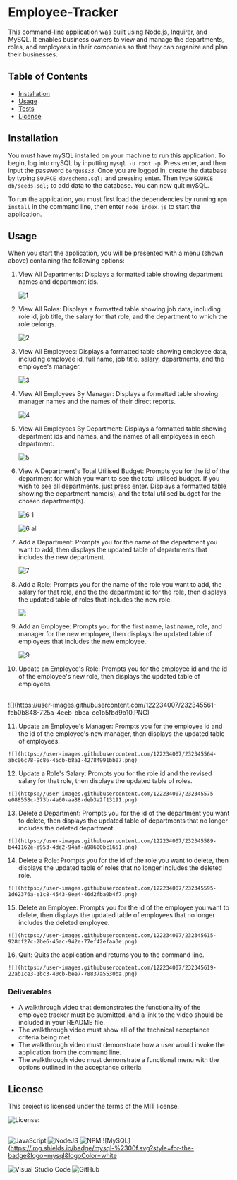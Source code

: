 # Employee-Tracker
This command-line application was built using Node.js, Inquirer, and MySQL. It enables business owners to view and manage the departments, roles, and employees in their companies so that they can organize and plan their businesses.

## Table of Contents
* [Installation](#installation)
* [Usage](#usage)
* [Tests](#tests)
* [License](#license)
  
## Installation
You must have mySQL installed on your machine to run this application. To begin, log into mySQL by inputting `mysql -u root -p`. Press enter, and then input the password `berguss33`. Once you are logged in, create the database by typing `SOURCE db/schema.sql;` and pressing enter. Then type `SOURCE db/seeds.sql;` to add data to the database. You can now quit mySQL.

To run the application, you must first load the dependencies by running `npm install` in the command line, then enter `node index.js` to start the application.

## Usage
When you start the application, you will be presented with a menu (shown above) containing the following options: 

 1) View All Departments: Displays a formatted table showing department names and department ids.  

    ![1](https://user-images.githubusercontent.com/122234007/232345375-a96c5070-bbc8-4715-ae5d-c279943f28c1.png)

 2) View All Roles: Displays a formatted table showing job data, including role id, job title, the salary for that role, and the department to which the role belongs.
  
    ![2](https://user-images.githubusercontent.com/122234007/232345433-5207bcf8-91ee-47da-bda3-d93b77060caa.png)

 3) View All Employees: Displays a formatted table showing employee data, including employee id, full name, job title, salary, departments, and the employee's manager.

    ![3](https://user-images.githubusercontent.com/122234007/232345385-0947a17e-d6b8-4ca9-be75-0517765be687.png)

 4) View All Employees By Manager: Displays a formatted table showing manager names and the names of their direct reports.

    ![4](https://user-images.githubusercontent.com/122234007/232345369-058b70f3-d2dd-41ef-9811-aaf4b6ed9c2f.png)

 5) View All Employees By Department: Displays a formatted table showing department ids and names, and the names of all employees in each department.

    ![5](https://user-images.githubusercontent.com/122234007/232345501-04226bd1-a06a-40bd-8b85-d15d1e5ef65f.png)
    
 6) View A Department's Total Utilised Budget: Prompts you for the id of the department for which you want to see the total utilised budget. If you wish to see all   departments, just press enter. Displays a formatted table showing  the department name(s), and the total utilised budget for the chosen department(s).

    ![6 1](https://user-images.githubusercontent.com/122234007/232345524-cf499edb-bd0f-4993-bd30-72b1c66b4d69.png)
    
    ![6 all](https://user-images.githubusercontent.com/122234007/232345517-8a993bca-fce6-4b22-ad18-316c62b9ae06.png)

 7) Add a Department: Prompts you for the name of the department you want to add, then displays the updated table of departments that includes the new department.

    ![7](https://user-images.githubusercontent.com/122234007/232345537-4ccd00be-1440-4567-b8f6-7bfc880344b7.png)

 8) Add a Role: Prompts you for the name of the role you want to add, the salary for that role, and the the department id for the role, then displays the updated table of roles that includes the new role.

    ![](https://user-images.githubusercontent.com/122234007/232345547-f73bf039-57f4-48e9-9ecb-b20a42eba468.png)

 9) Add an Employee: Prompts you for the first name, last name, role, and manager for the new employee, then displays the updated table of employees that includes the new employee.

    ![9](https://user-images.githubusercontent.com/122234007/232345553-c1548ab3-4f76-4495-b7f9-21ccabf716f4.png)

 10) Update an Employee's Role: Prompts you for the employee id and the id of the employee's new role, then displays the updated table of employees.
<br>
    ![](https://user-images.githubusercontent.com/122234007/232345561-fcb0b848-725a-4eeb-bbca-cc1b5fbd9b10.PNG)

 11) Update an Employee's Manager: Prompts you for the employee id and the id of the employee's new manager, then displays the updated table of employees.

    ![](https://user-images.githubusercontent.com/122234007/232345564-abc06c78-9c86-45db-b8a1-42784991bb07.png)

 12) Update a Role's Salary: Prompts you for the role id and the revised salary for that role, then displays the updated table of roles.

    ![](https://user-images.githubusercontent.com/122234007/232345575-e088558c-373b-4a60-aa88-deb3a2f13191.png)

 13) Delete a Department: Prompts you for the id of the department you want to delete, then displays the updated table of departments that no longer includes the deleted department.

    ![](https://user-images.githubusercontent.com/122234007/232345589-b441162e-e953-4de2-94af-a98600bc1651.png)

 14) Delete a Role: Prompts you for the id of the role you want to delete, then displays the updated table of roles that no longer includes the deleted role.

    ![](https://user-images.githubusercontent.com/122234007/232345595-1d62376a-e1c8-4543-9ee4-46d2fba0b4f7.png)

 15) Delete an Employee: Prompts you for the id of the employee you want to delete, then displays the updated table of employees that no longer includes the deleted employee.

    ![](https://user-images.githubusercontent.com/122234007/232345615-928df27c-2be6-45ac-942e-77ef42efaa3e.png)

 16) Quit: Quits the application and returns you to the command line.

    ![](https://user-images.githubusercontent.com/122234007/232345619-22ab1ce3-1bc3-40cb-bee7-78837a5530ba.png)

### Deliverables
* A walkthrough video that demonstrates the functionality of the employee tracker must be submitted, and a link to the video should be included in your README file.
* The walkthrough video must show all of the technical acceptance criteria being met.
* The walkthrough video must demonstrate how a user would invoke the application from the command line.
* The walkthrough video must demonstrate a functional menu with the options outlined in the acceptance criteria.

## License
This project is licensed under the terms of the MIT license.

![License: ](https://img.shields.io/badge/License-MIT-blueviolet.svg)

##
![JavaScript](https://img.shields.io/badge/javascript-%23323330.svg?style=for-the-badge&logo=javascript&logoColor=%23F7DF1E) ![NodeJS](https://img.shields.io/badge/node.js-6DA55F?style=for-the-badge&logo=node.js&logoColor=white)  ![NPM](https://img.shields.io/badge/NPM-%23CB3837.svg?style=for-the-badge&logo=npm&logoColor=white)  ![MySQL](https://img.shields.io/badge/mysql-%2300f.svg?style=for-the-badge&logo=mysql&logoColor=white
  
![Visual Studio Code](https://img.shields.io/badge/Visual%20Studio%20Code-0078d7.svg?style=for-the-badge&logo=visual-studio-code&logoColor=white) ![GitHub](https://img.shields.io/badge/github-%23121011.svg?style=for-the-badge&logo=github&logoColor=white)

